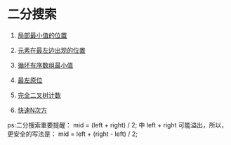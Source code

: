 # 二分搜索

1. [局部最小值的位置](https://github.com/MrQuJL/nowcoder-algorithm-typical/blob/master/二分搜索/01_局部最小值的位置.java"局部最小值的位置")

2. [元素在最左边出现的位置](https://github.com/MrQuJL/nowcoder-algorithm-typical/blob/master/二分搜索/02_元素在最左边出现的位置.java"元素在最左边出现的位置")

3. [循环有序数组最小值](https://github.com/MrQuJL/nowcoder-algorithm-typical/blob/master/二分搜索/03_循环有序数组最小值.java"循环有序数组最小值")

4. [最左原位](https://github.com/MrQuJL/nowcoder-algorithm-typical/blob/master/二分搜索/04_最左原位.java"最左原位")

5. [完全二叉树计数](https://github.com/MrQuJL/nowcoder-algorithm-typical/blob/master/二分搜索/05_完全二叉树计数.java"完全二叉树计数")

6. [快速N次方](https://github.com/MrQuJL/nowcoder-algorithm-typical/blob/master/二分搜索/06_快速N次方.java"快速N次方")

ps:二分搜索重要提醒：
mid = (left + right) / 2;
中 left + right 可能溢出，所以，更安全的写法是：
mid = left + (right - left) / 2;

